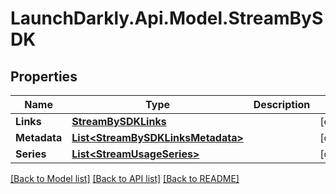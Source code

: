 # LaunchDarkly.Api.Model.StreamBySDK
## Properties

Name | Type | Description | Notes
------------ | ------------- | ------------- | -------------
**Links** | [**StreamBySDKLinks**](StreamBySDKLinks.md) |  | [optional] 
**Metadata** | [**List&lt;StreamBySDKLinksMetadata&gt;**](StreamBySDKLinksMetadata.md) |  | [optional] 
**Series** | [**List&lt;StreamUsageSeries&gt;**](StreamUsageSeries.md) |  | [optional] 

[[Back to Model list]](../README.md#documentation-for-models) [[Back to API list]](../README.md#documentation-for-api-endpoints) [[Back to README]](../README.md)

